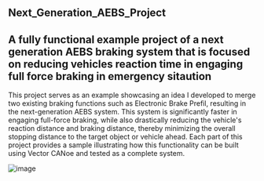 ## Next_Generation_AEBS_Project

## A fully functional example project of a next generation AEBS braking system that is focused on reducing vehicles reaction time in engaging full force braking in emergency sitaution

This project serves as an example showcasing an idea I developed to merge two existing braking functions such as Electronic Brake Prefil, resulting in the next-generation AEBS system. This system is significantly faster in engaging full-force braking, while also drastically reducing the vehicle's reaction distance and braking distance, thereby minimizing the overall stopping distance to the target object or vehicle ahead. Each part of this project provides a sample illustrating how this functionality can be built using Vector CANoe and tested as a complete system.

![image](https://github.com/user-attachments/assets/c18ac7bb-693b-40b0-982b-018d04756e24)

